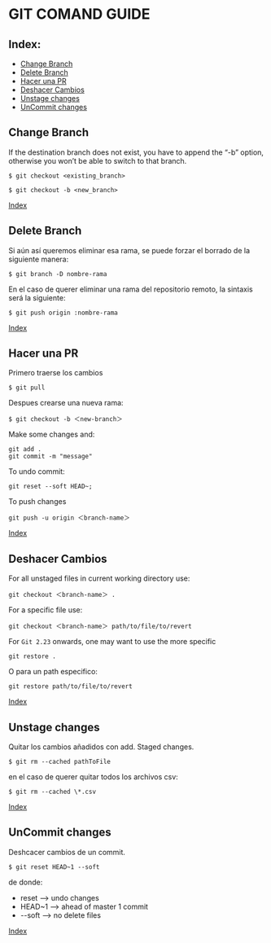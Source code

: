 
# GIT COMAND GUIDE

## Index:

- [Change Branch](#change-branch)
- [Delete Branch](#delete-branch)
- [Hacer una PR](#hacer-una-pr)
- [Deshacer Cambios](#deshacer-cambios)
- [Unstage changes](#unstage-changes)
- [UnCommit changes](#uncommit-changes)

## Change Branch

If the destination branch does not exist, you have to append the “-b” option, otherwise you won’t be able to switch to that branch.
```
$ git checkout <existing_branch>

$ git checkout -b <new_branch>
```
[Index](#index)


## Delete Branch

Si aún así queremos eliminar esa rama, se puede forzar el borrado de la siguiente manera:
```
$ git branch -D nombre-rama
```
En el caso de querer eliminar una rama del repositorio remoto, la sintaxis será la siguiente:
```
$ git push origin :nombre-rama
```
[Index](#index)



## Hacer una PR

Primero traerse los cambios
```
$ git pull
```
Despues crearse una nueva rama:
```
$ git checkout -b ＜new-branch＞
```


Make some changes and:

```
git add .
git commit -m "message"
```

To undo commit: 

```
git reset --soft HEAD~;
```

To push changes 

```
git push -u origin ＜branch-name＞
```

[Index](#index)


## Deshacer Cambios

For all unstaged files in current working directory use:
```
git checkout ＜branch-name＞ .
```
For a specific file use:

```
git checkout ＜branch-name＞ path/to/file/to/revert
```

For `Git 2.23` onwards, one may want to use the more specific
```
git restore .
```

O para un path especifico:
```
git restore path/to/file/to/revert
```
[Index](#index)


## Unstage changes

Quitar los cambios añadidos con add. Staged changes. 
```
$ git rm --cached pathToFile

```
en el caso de querer quitar todos los archivos csv:
```
$ git rm --cached \*.csv
```
[Index](#index)

## UnCommit changes

Deshcacer cambios de un commit. 
```
$ git reset HEAD~1 --soft

```
de donde:

- reset --> undo changes
- HEAD~1 --> ahead of master 1 commit
- --soft --> no delete files

[Index](#index)

<!-- ## Plantilla
[Index](#index) -->

